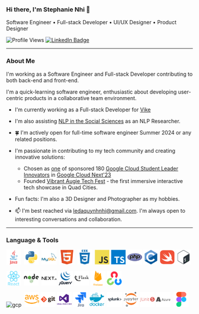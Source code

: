 ### Hi there, I'm Stephanie Nhi 👋
Software Engineer • Full-stack Developer • UI/UX Designer • Product Designer 
<div>
  <img src="https://komarev.com/ghpvc/?username=your-github-username&style=flat-square&color=blue" alt="Profile Views"/>
  <a href="https://www.linkedin.com/in/lepham2805/">
    <img src="https://img.shields.io/badge/LinkedIn-blue?style=for-the-badge&logo=linkedin&logoColor=white" alt="LinkedIn Badge"/>
  </a>
</div>

---
### About Me
I'm working as a Software Engineer and Full-stack Developer contributing to both back-end and front-end.

I'm a quick-learning software engineer, enthusiastic about developing user-centric products in a collaborative team environment.

- I'm currently working as a Full-stack Developer for [Vike][Vike] 
- I'm also assisting [NLP in the Social Sciences][NLP] as an NLP Researcher.

- :four_leaf_clover: I'm actively open for full-time software engineer Summer 2024 or any related positions.

- I'm passionate in contributing to my tech community and creating innovative solutions:
  - Chosen as [one][Evidence] of sponsored 180 [Google Cloud Student Leader Innovators][CloudInnovator] in [Google Cloud Next'23][GCN'23]
  - Founded [Vibrant Augie Tech Fest][VibrantAugie] - the first immersive interactive tech showcase in Quad Cities.
  
- Fun facts: I'm also a 3D Designer and Photographer as my hobbies.

- :mailbox: I'm best reached via ledaquynhnhi@gmail.com. I'm always open to interesting conversations and collaboration.

---
### Language & Tools
<div>
  <img src="https://github.com/devicons/devicon/blob/master/icons/java/java-original-wordmark.svg" title="Java" alt="Java" width="40" height="40"/>&nbsp;
  <img src="https://raw.githubusercontent.com/devicons/devicon/master/icons/python/python-original.svg" alt="python" width="40" height="40" />&nbsp;
  <img src="https://github.com/devicons/devicon/blob/master/icons/mysql/mysql-original-wordmark.svg" title="MySQL"  alt="MySQL" width="40" height="40"/>&nbsp;
  <img src="https://github.com/devicons/devicon/blob/master/icons/html5/html5-original.svg" title="HTML5" alt="HTML" width="40" height="40"/>&nbsp;
  <img src="https://github.com/devicons/devicon/blob/master/icons/css3/css3-plain-wordmark.svg"  title="CSS3" alt="CSS" width="40" height="40"/>&nbsp;
  <img src="https://github.com/devicons/devicon/blob/master/icons/javascript/javascript-original.svg" title="JavaScript" alt="JavaScript" width="40" height="40"/> 
  <img src="https://github.com/devicons/devicon/blob/master/icons/typescript/typescript-original.svg" title="TypeScript" alt="TypeScript" width="40" height="40"/> 
  <img src="https://github.com/devicons/devicon/blob/master/icons/php/php-original.svg" title="PHP" alt="PHP" width="40" height="40"/> 
  <img src="https://github.com/devicons/devicon/blob/master/icons/c/c-original.svg" title="C" alt="C" width="40" height="40"/> 
  <img src="https://github.com/devicons/devicon/blob/master/icons/swift/swift-original.svg" title="Swift" alt="Swift" width="40" height="40"/> 
  <img src="https://github.com/devicons/devicon/blob/master/icons/bash/bash-original.svg" title="Bash" alt="Bash" width="40" height="40"/> 
  
  <img src="https://github.com/devicons/devicon/blob/master/icons/react/react-original-wordmark.svg" title="React" alt="React" width="40" height="40"/>&nbsp;
  <img src="https://github.com/devicons/devicon/blob/master/icons/nodejs/nodejs-original-wordmark.svg" title="NodeJS" alt="NodeJS" width="40" height="40"/>&nbsp;
  <img src="https://github.com/devicons/devicon/blob/master/icons/nextjs/nextjs-original-wordmark.svg" title="Next.js" alt="Next.js" width="40" height="40"/> 
  <img src="https://github.com/devicons/devicon/blob/master/icons/jquery/jquery-original-wordmark.svg" title="jQuery" alt="jQuery" width="40" height="40"/> 
  <img src="https://github.com/devicons/devicon/blob/master/icons/flask/flask-original-wordmark.svg" title="Flask" alt="Flask" width="40" height="40"/> 
  <img src="https://github.com/devicons/devicon/blob/master/icons/firebase/firebase-plain-wordmark.svg" title="Firebase" alt="Firebase" width="40" height="40"/> 
  <img src="https://github.com/devicons/devicon/blob/master/icons/opencv/opencv-original.svg" title="OpenCV" alt="OpenCV" width="40" height="40"/> 
  
  <img src="https://www.vectorlogo.zone/logos/google_cloud/google_cloud-icon.svg" alt="gcp" width="40" height="40" />&nbsp;
  <img src="https://github.com/devicons/devicon/blob/master/icons/amazonwebservices/amazonwebservices-plain-wordmark.svg" title="AWS" alt="AWS" width="40" height="40"/> 
  <img src="https://github.com/devicons/devicon/blob/master/icons/git/git-original-wordmark.svg" title="Git" alt="Git" width="40" height="40"/>
  <img src="https://github.com/devicons/devicon/blob/master/icons/visualstudio/visualstudio-plain-wordmark.svg" title="VSCode" alt="VSCode" width="40" height="40"/> 
  <img src="https://github.com/devicons/devicon/blob/master/icons/jira/jira-original-wordmark.svg" title="Jira" alt="Jira" width="40" height="40"/> 
  <img src="https://github.com/devicons/devicon/blob/master/icons/docker/docker-plain-wordmark.svg" title="Docker" alt="Docker" width="40" height="40"/>&nbsp;
  <img src="https://github.com/devicons/devicon/blob/master/icons/splunk/splunk-original-wordmark.svg" title="Splunk" alt="Splunk" width="40" height="40"/> 
  <img src="https://github.com/devicons/devicon/blob/master/icons/jupyter/jupyter-original-wordmark.svg" title="Jupyter" alt="Jupyter" width="40" height="40"/> 
  <img src="https://github.com/devicons/devicon/blob/master/icons/junit/junit-plain-wordmark.svg" title="JUnit" alt="JUnit" width="40" height="40"/> 
  <img src="https://github.com/devicons/devicon/blob/master/icons/azure/azure-plain-wordmark.svg" title="Azure" alt="Azure" width="40" height="40"/>&nbsp; 
  <img src="https://github.com/devicons/devicon/blob/master/icons/figma/figma-original.svg" title="Figma" alt="Figma" width="40" height="40"/> 
</div>

<!-- --- -->
<!-- ### Github Statistics -->

<!-- <p align="left"> -->
<!--     <img height="49.5%" src="http://github-readme-streak-stat-git-8a3493-stephanie-nhi-les-projects.vercel.app?user=StephanieNhiLe&theme=algolia&border_radius=8" alt="GitHub Streak" /> -->
<!--     <img height="49.5%" src="https://github-readme-stats-eight-theta.vercel.app/api/top-langs/?username=StephanieNhiLe&layout=compact&langs_count=8&theme=algolia"/> -->
<!-- </p> -->

[Vike]: https://www.vike.live
[EDGE]: https://www.linkedin.com/company/edge-entrepreneur-center/mycompany/
[NLP]: https://github.com/NLP-in-the-Social-Sciences
[VibrantAugie]: https://www.instagram.com/vibrantaugie.fest/
[CloudInnovator]: https://cloud.google.com/innovators?hl=en
[GCN'23]: https://cloud.google.com/blog/topics/google-cloud-next/welcome-to-google-cloud-next-23
[Evidence]: https://www.linkedin.com/feed/update/urn:li:activity:7138202953185726464/
